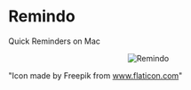 # Remindo
Quick Reminders on Mac

<p align="center"> 
<img align="center" src="/icon.icns" alt="Remindo" title="Remindo" />
</p>

"Icon made by Freepik from www.flaticon.com"
